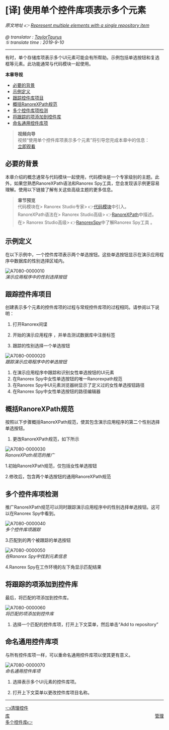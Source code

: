 # [译] 使用单个控件库项表示多个元素

*原文地址 👉 [Represent multiple elements with a single repository item][0]*

*@ translator : [TaylorTaurus](https://github.com/taylortaurus)*    
*♋ translate time : 2019-9-10*    

---

有时，单个存储库项表示多个UI元素可能会有所帮助。示例包括单选按钮和复选框等元素。此功能通常与代码模块一起使用。

**本章导视**
- [必要的背景](#必要的背景)
- [示例定义](#示例定义)
- [跟踪控件库项目](#跟踪控件库项目)
- [概括RanoreXPath规范](#概括RanoreXPath规范)
- [多个控件库项检测](#多个控件库项检测)
- [将跟踪的项添加到控件库](#将跟踪的项添加到控件库)
- [命名通用控件库项](#命名通用控件库项)




>**视频向导**        
视频“使用单个控件库项表示多个元素”将引导您完成本章中的信息：           
[立即观看](https://www.youtube.com/embed/_vRlv6shus4)

## 必要的背景
本章介绍的概念通常与代码模块一起使用，代码模块是一个专家级别的主题。此外，如果您熟悉RanoreXPath语法和Ranorex Spy工具，您会发现该示例更容易理解。使用以下链接了解有关这些高级主题的更多信息。

>**章节预览**              
代码模块在> Ranorex Studio专家> 👉[代码模块][1]中引入。            
RanoreXPath语法在> Ranorex Studio高级>  👉[RanoreXPath][2]中描述。              
在> Ranorex Studio高级> 👉[RanorexSpy][3]中了解Ranorex Spy工具  。

## 示例定义
在以下示例中，一个控件库项表示两个单选按钮。这些单选按钮显示在演示应用程序中数据库的性别选择区域内。

![A7080-0000010](https://gitee.com/taylortaurus/RX_UserGuide_GitBook_Picbed/raw/master/Repository/A7080-0000010.png)              
*演示应用程序中的性别选择按钮*


## 跟踪控件库项目
创建表示多个元素的控件库项的过程与常规控件库项的过程相同。请参阅以下说明：

1. 打开Ranorex间谍 

2. 开始的演示应用程序  ，并单击测试数据库中注册标签

3. 跟踪的性别选择一个单选按钮

![A7080-0000020](https://gitee.com/taylortaurus/RX_UserGuide_GitBook_Picbed/raw/master/Repository/A7080-0000020.png)                 
*跟踪演示应用程序中的单选按钮*

1. 在演示应用程序中跟踪和识别女性单选按钮的UI元素
2. 在Ranorex Spy中女性单选按钮的唯一Ranorexpath规范
3. 在Ranorex Spy中UI元素浏览器树显示了定义过的女性单选按钮路径
4. 在Ranorex Spy中女性单选按钮的路径编辑器



## 概括RanoreXPath规范
按照以下步骤概括RanoreXPath规范，使其包含演示应用程序的第二个性别选择单选按钮。

1. 更改RanoreXPath规范，如下所示

![A7080-0000030](https://gitee.com/taylortaurus/RX_UserGuide_GitBook_Picbed/raw/master/Repository/A7080-0000030.png)            
*RanoreXPath规范的推广*

1.初始RanoreXPath规范，仅包括女性单选按钮 

2.修改后，包含两个单选按钮的通用RanoreXPath规范

## 多个控件库项检测
推广RanoreXPath规范可以同时跟踪演示应用程序中的性别选择单选按钮。这可以在Ranorex Spy中看到。

![A7080-0000040](https://gitee.com/taylortaurus/RX_UserGuide_GitBook_Picbed/raw/master/Repository/A7080-0000040.png)                  
*多个控件库项跟踪*

3.匹配到的两个被跟踪的单选按钮

![A7080-0000050](https://gitee.com/taylortaurus/RX_UserGuide_GitBook_Picbed/raw/master/Repository/A7080-0000050.png)                  
*在Ranorex Spy中找到元素信息*

4.Ranorex Spy在工作环境的左下角显示匹配结果

## 将跟踪的项添加到控件库
最后，将匹配的项添加到控件库。

![A7080-0000060](https://gitee.com/taylortaurus/RX_UserGuide_GitBook_Picbed/raw/master/Repository/A7080-0000060.png)         
*将匹配的项添加到控件库*

1. 选择一个匹配的控件库项，打开上下文菜单，然后单击“Add to repository”


## 命名通用控件库项
与所有控件库项一样，可以重命名通用控件库项以使其更有意义。

![A7080-0000070](https://gitee.com/taylortaurus/RX_UserGuide_GitBook_Picbed/raw/master/Repository/A7080-0000070.png)           
*命名通用控件库项*


1. 选择表示多个UI元素的控件库项。

2. 打开上下文菜单以更改控件库项目名称。


---
[👈清理控件库][4]&emsp;&emsp;&emsp;&emsp;&emsp;&emsp;&emsp;&emsp;&emsp;&emsp;&emsp;&emsp;&emsp;&emsp;&emsp;&emsp;&emsp;&emsp;&emsp;&emsp;&emsp;&emsp;&emsp;&emsp;&emsp;&emsp;&emsp;&emsp;&emsp;&emsp;&emsp;&emsp;&emsp;[管理多个控件库👉][5]

[0]:https://www.ranorex.com/help/latest/ranorex-studio-fundamentals/repository/repository-items-representing-multiple-elements/
[1]:.\ranorex-studio-expert\code-modules\introduction.html
[2]:.\ranorex-studio-advanced\ranorexpath\introduction.html
[3]:.\ranorex-studio-advanced\ranorex-spy.html
[4]:.\repository-cleanup.html
[5]:.\Manage-multiple-repositories.html